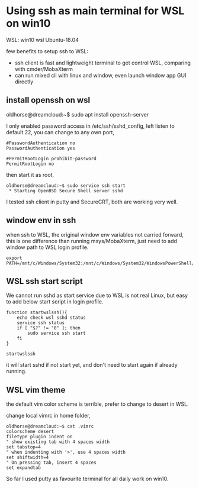 # Using ssh as main terminal for WSL on win10
WSL: win10 wsl Ubuntu-18.04

few benefits to setup ssh to WSL:
- ssh client is fast and lightweight terminal to get control WSL, comparing with cmder/MobaXterm
- can run mixed cli with linux and window, even launch window app GUI directly 
 
## install openssh on wsl 

oldhorse@dreamcloud:~$ sudo apt install openssh-server

I only enabled password access in /etc/ssh/sshd_config, left listen to default 22, you can change to any own port,  
```
#PasswordAuthentication no
PasswordAuthentication yes

#PermitRootLogin prohibit-password
PermitRootLogin no
```
then start it as root, 
```
oldhorse@dreamcloud:~$ sudo service ssh start
 * Starting OpenBSD Secure Shell server sshd                                   
```
I tested ssh client in putty and SecureCRT, both are working very well.

## window env in ssh 
when ssh to WSL, the original window env variables not carried forward, this is one difference than running msys/MobaXterm, just need to add window path to WSL login profile.
```
export PATH=/mnt/c/Windows/System32:/mnt/c/Windows/System32/WindowsPowerShell/v1.0:$PATH
```

## WSL ssh start script 
We cannot run sshd as start service due to WSL is not real Linux, but easy to add below start script in login profile.
```
function startwslssh(){
    echo check wsl sshd status
    service ssh status
    if [ "$?" != "0" ]; then
        sudo service ssh start
    fi
}

startwslssh
```
it will start sshd if not start yet, and don't need to start again if already running.

## WSL vim theme  
the default vim color scheme is terrible, prefer to change to desert in WSL.

change local vimrc in home folder, 
```
oldhorse@dreamcloud:~$ cat .vimrc
colorscheme desert
filetype plugin indent on
" show existing tab with 4 spaces width
set tabstop=4
" when indenting with '>', use 4 spaces width
set shiftwidth=4
" On pressing tab, insert 4 spaces
set expandtab
```

So far I used putty as favourite terminal for all daily work on win10. 




